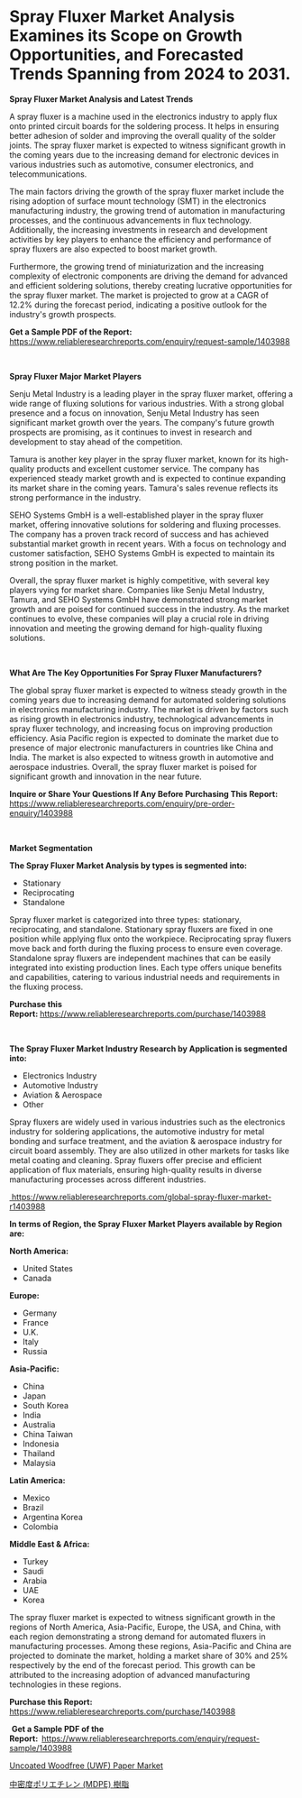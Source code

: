 <p><h1>Spray Fluxer Market Analysis Examines its Scope on Growth Opportunities, and Forecasted Trends Spanning from 2024 to 2031.</h1></p><p><strong>Spray Fluxer Market Analysis and Latest Trends</strong></p>
<p><p>A spray fluxer is a machine used in the electronics industry to apply flux onto printed circuit boards for the soldering process. It helps in ensuring better adhesion of solder and improving the overall quality of the solder joints. The spray fluxer market is expected to witness significant growth in the coming years due to the increasing demand for electronic devices in various industries such as automotive, consumer electronics, and telecommunications.</p><p>The main factors driving the growth of the spray fluxer market include the rising adoption of surface mount technology (SMT) in the electronics manufacturing industry, the growing trend of automation in manufacturing processes, and the continuous advancements in flux technology. Additionally, the increasing investments in research and development activities by key players to enhance the efficiency and performance of spray fluxers are also expected to boost market growth.</p><p>Furthermore, the growing trend of miniaturization and the increasing complexity of electronic components are driving the demand for advanced and efficient soldering solutions, thereby creating lucrative opportunities for the spray fluxer market. The market is projected to grow at a CAGR of 12.2% during the forecast period, indicating a positive outlook for the industry's growth prospects.</p></p>
<p><strong>Get a Sample PDF of the Report:&nbsp;</strong> <a href="https://www.reliableresearchreports.com/enquiry/request-sample/1403988">https://www.reliableresearchreports.com/enquiry/request-sample/1403988</a></p>
<p>&nbsp;</p>
<p><strong>Spray Fluxer Major Market Players</strong></p>
<p><p>Senju Metal Industry is a leading player in the spray fluxer market, offering a wide range of fluxing solutions for various industries. With a strong global presence and a focus on innovation, Senju Metal Industry has seen significant market growth over the years. The company's future growth prospects are promising, as it continues to invest in research and development to stay ahead of the competition.</p><p>Tamura is another key player in the spray fluxer market, known for its high-quality products and excellent customer service. The company has experienced steady market growth and is expected to continue expanding its market share in the coming years. Tamura's sales revenue reflects its strong performance in the industry.</p><p>SEHO Systems GmbH is a well-established player in the spray fluxer market, offering innovative solutions for soldering and fluxing processes. The company has a proven track record of success and has achieved substantial market growth in recent years. With a focus on technology and customer satisfaction, SEHO Systems GmbH is expected to maintain its strong position in the market.</p><p>Overall, the spray fluxer market is highly competitive, with several key players vying for market share. Companies like Senju Metal Industry, Tamura, and SEHO Systems GmbH have demonstrated strong market growth and are poised for continued success in the industry. As the market continues to evolve, these companies will play a crucial role in driving innovation and meeting the growing demand for high-quality fluxing solutions.</p></p>
<p>&nbsp;</p>
<p><strong>What Are The Key Opportunities For Spray Fluxer Manufacturers?</strong></p>
<p><p>The global spray fluxer market is expected to witness steady growth in the coming years due to increasing demand for automated soldering solutions in electronics manufacturing industry. The market is driven by factors such as rising growth in electronics industry, technological advancements in spray fluxer technology, and increasing focus on improving production efficiency. Asia Pacific region is expected to dominate the market due to presence of major electronic manufacturers in countries like China and India. The market is also expected to witness growth in automotive and aerospace industries. Overall, the spray fluxer market is poised for significant growth and innovation in the near future.</p></p>
<p><strong>Inquire or Share Your Questions If Any Before Purchasing This Report:</strong> <a href="https://www.reliableresearchreports.com/enquiry/pre-order-enquiry/1403988">https://www.reliableresearchreports.com/enquiry/pre-order-enquiry/1403988</a></p>
<p>&nbsp;</p>
<p><strong>Market Segmentation</strong></p>
<p><strong>The Spray Fluxer Market Analysis by types is segmented into:</strong></p>
<p><ul><li>Stationary</li><li>Reciprocating</li><li>Standalone</li></ul></p>
<p><p>Spray fluxer market is categorized into three types: stationary, reciprocating, and standalone. Stationary spray fluxers are fixed in one position while applying flux onto the workpiece. Reciprocating spray fluxers move back and forth during the fluxing process to ensure even coverage. Standalone spray fluxers are independent machines that can be easily integrated into existing production lines. Each type offers unique benefits and capabilities, catering to various industrial needs and requirements in the fluxing process.</p></p>
<p><strong>Purchase this Report:&nbsp;</strong><a href="https://www.reliableresearchreports.com/purchase/1403988">https://www.reliableresearchreports.com/purchase/1403988</a></p>
<p>&nbsp;</p>
<p><strong>The Spray Fluxer Market Industry Research by Application is segmented into:</strong></p>
<p><ul><li>Electronics Industry</li><li>Automotive Industry</li><li>Aviation & Aerospace</li><li>Other</li></ul></p>
<p><p>Spray fluxers are widely used in various industries such as the electronics industry for soldering applications, the automotive industry for metal bonding and surface treatment, and the aviation & aerospace industry for circuit board assembly. They are also utilized in other markets for tasks like metal coating and cleaning. Spray fluxers offer precise and efficient application of flux materials, ensuring high-quality results in diverse manufacturing processes across different industries.</p></p>
<p><a href="https://www.reliableresearchreports.com/global-spray-fluxer-market-r1403988">&nbsp;https://www.reliableresearchreports.com/global-spray-fluxer-market-r1403988</a></p>
<p><strong>In terms of Region, the Spray Fluxer Market Players available by Region are:</strong></p>
<p>
    <p> <strong> North America: </strong>
        <ul>
            <li>United States</li>
            <li>Canada</li>
        </ul>
        </p> 
    <p> <strong> Europe: </strong>
        <ul>
            <li>Germany</li>
            <li>France</li>
            <li>U.K.</li>
            <li>Italy</li>
            <li>Russia</li>
        </ul>
        </p> 
    <p> <strong> Asia-Pacific: </strong>
        <ul>
            <li>China</li>
            <li>Japan</li>
            <li>South Korea</li>
            <li>India</li>
            <li>Australia</li>
            <li>China Taiwan</li>
            <li>Indonesia</li>
            <li>Thailand</li>
            <li>Malaysia</li>
        </ul>
        </p> 
    <p> <strong> Latin America: </strong>
        <ul>
            <li>Mexico</li>
            <li>Brazil</li>
            <li>Argentina Korea</li>
            <li>Colombia</li>
        </ul>
        </p> 
    <p> <strong> Middle East & Africa: </strong>
        <ul>
            <li>Turkey</li>
            <li>Saudi</li>
            <li>Arabia</li>
            <li>UAE</li>
            <li>Korea</li>
        </ul>
    </p>
    </p>
<p><p>The spray fluxer market is expected to witness significant growth in the regions of North America, Asia-Pacific, Europe, the USA, and China, with each region demonstrating a strong demand for automated fluxers in manufacturing processes. Among these regions, Asia-Pacific and China are projected to dominate the market, holding a market share of 30% and 25% respectively by the end of the forecast period. This growth can be attributed to the increasing adoption of advanced manufacturing technologies in these regions.</p></p>
<p><strong>Purchase this Report: </strong><a href="https://www.reliableresearchreports.com/purchase/1403988">https://www.reliableresearchreports.com/purchase/1403988</a></p>
<p>&nbsp;<strong>Get a Sample PDF of the Report:&nbsp;&nbsp;</strong><a href="https://www.reliableresearchreports.com/enquiry/request-sample/1403988">https://www.reliableresearchreports.com/enquiry/request-sample/1403988</a></p>
<p><strong></strong></p>
<p><p><a href="https://view.publitas.com/reportprime-1/insights-into-the-uncoated-woodfree-uwf-paper-market-size-which-is-expanding-with-a-11-5-cagr-from-2024-2031/">Uncoated Woodfree (UWF) Paper Market</a></p><p><a href="https://github.com/SkylarReilly36/Market-Research-Report-List-1/blob/main/3296622114514.md">中密度ポリエチレン (MDPE) 樹脂</a></p></p>